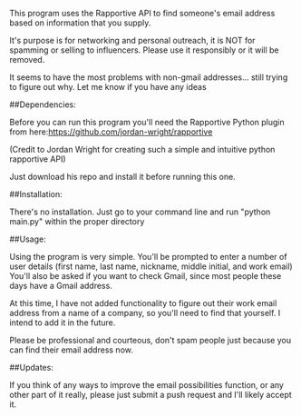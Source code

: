 This program uses the Rapportive API to find someone's email address based on information that you supply.

It's purpose is for networking and personal outreach, it is NOT for spamming or selling to influencers. Please use it responsibly or it will be removed.

It seems to have the most problems with non-gmail addresses... still trying to figure out why. Let me know if you have any ideas

##Dependencies:

Before you can run this program you'll need the Rapportive Python plugin from here:https://github.com/jordan-wright/rapportive

(Credit to Jordan Wright for creating such a simple and intuitive python rapportive API)

Just download his repo and install it before running this one.

##Installation:

There's no installation. Just go to your command line and run "python main.py" within the proper directory

##Usage:

Using the program is very simple. You'll be prompted to enter a number of user details (first name, last name, nickname, middle initial, and work email)
You'll also be asked if you want to check Gmail, since most people these days have a Gmail address.

At this time, I have not added functionality to figure out their work email address from a name of a company, so you'll need to find that yourself. I intend to add it in the future.

Please be professional and courteous, don't spam people just because you can find their email address now.

##Updates:

If you think of any ways to improve the email possibilities function, or any other part of it really, please just submit a push request and I'll likely accept it.